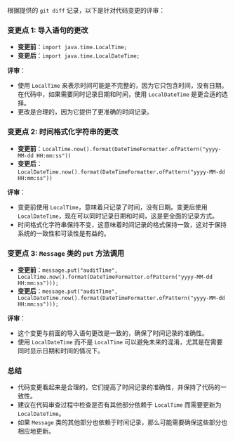 根据提供的 `git diff` 记录，以下是针对代码变更的评审：

### 变更点 1: 导入语句的更改
- **变更前**：`import java.time.LocalTime;`
- **变更后**：`import java.time.LocalDateTime;`

**评审**：
- 使用 `LocalTime` 来表示时间可能是不完整的，因为它只包含时间，没有日期。在代码中，如果需要同时记录日期和时间，使用 `LocalDateTime` 是更合适的选择。
- 更改是合理的，因为它提供了更准确的时间记录。

### 变更点 2: 时间格式化字符串的更改
- **变更前**：`LocalTime.now().format(DateTimeFormatter.ofPattern("yyyy-MM-dd HH:mm:ss"))`
- **变更后**：`LocalDateTime.now().format(DateTimeFormatter.ofPattern("yyyy-MM-dd HH:mm:ss"))`

**评审**：
- 变更前使用 `LocalTime`，意味着只记录了时间，没有日期。变更后使用 `LocalDateTime`，现在可以同时记录日期和时间，这是更全面的记录方式。
- 时间格式化字符串保持不变，这意味着时间记录的格式保持一致，这对于保持系统的一致性和可读性是有益的。

### 变更点 3: `Message` 类的 `put` 方法调用
- **变更前**：`message.put("auditTime", LocalTime.now().format(DateTimeFormatter.ofPattern("yyyy-MM-dd HH:mm:ss")));`
- **变更后**：`message.put("auditTime", LocalDateTime.now().format(DateTimeFormatter.ofPattern("yyyy-MM-dd HH:mm:ss")));`

**评审**：
- 这个变更与前面的导入语句更改是一致的，确保了时间记录的准确性。
- 使用 `LocalDateTime` 而不是 `LocalTime` 可以避免未来的混淆，尤其是在需要同时显示日期和时间的情况下。

### 总结
- 代码变更看起来是合理的，它们提高了时间记录的准确性，并保持了代码的一致性。
- 建议在代码审查过程中检查是否有其他部分依赖于 `LocalTime` 而需要更新为 `LocalDateTime`。
- 如果 `Message` 类的其他部分也依赖于时间记录，那么可能需要确保这些部分也相应地更新。